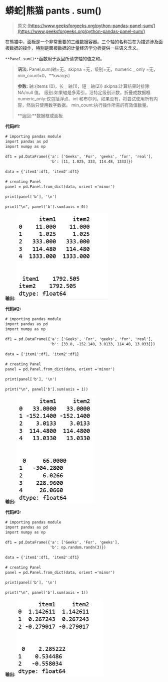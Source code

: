 # 蟒蛇|熊猫 pants . sum()

> 原文:[https://www.geeksforgeeks.org/python-pandas-panel-sum/](https://www.geeksforgeeks.org/python-pandas-panel-sum/)

在熊猫中，面板是一个非常重要的三维数据容器。三个轴的名称旨在为描述涉及面板数据的操作，特别是面板数据的计量经济学分析提供一些语义含义。

`**Panel.sum()**`函数用于返回所请求轴的值之和。

> **语法:** Panel.sum(轴=无，skipna =无，级别=无，numeric _ only =无，min_count=0，**kwargs)
> 
> **参数:**
> 轴:{items (0)，长 _ 轴(1)，短 _ 轴(2)}
> skipna:计算结果时排除 NA/null 值。
> 级别:如果轴是多索引，沿特定级别计数，折叠成数据框
> numeric_only:仅包括浮点、int 和布尔列。如果没有，将尝试使用所有内容，然后只使用数字数据。
> min_count:执行操作所需的有效值数量。
> 
> **返回:**数据框或面板

**代码#1:**

```
# importing pandas module 
import pandas as pd 
import numpy as np

df1 = pd.DataFrame({'a': ['Geeks', 'For', 'geeks', 'for', 'real'], 
                    'b': [11, 1.025, 333, 114.48, 1333]})

data = {'item1':df1, 'item2':df1}

# creating Panel 
panel = pd.Panel.from_dict(data, orient ='minor')

print(panel['b'], '\n')

print("\n", panel['b'].sum(axis = 0))
```

**输出:**
![](img/20297c878eb7028ca5892abac9963d98.png)

**代码#2:**

```
# importing pandas module 
import pandas as pd 
import numpy as np

df1 = pd.DataFrame({'a': ['Geeks', 'For', 'geeks', 'for', 'real'], 
                    'b': [33.0, -152.140, 3.0133, 114.48, 13.033]})

data = {'item1':df1, 'item2':df1}

# creating Panel 
panel = pd.Panel.from_dict(data, orient ='minor')

print(panel['b'], '\n')

print("\n", panel['b'].sum(axis = 1))
```

**输出:**
![](img/0b97d5c09c069f05e06a238dd156ce4a.png)

**代码#3:**

```
# importing pandas module 
import pandas as pd 
import numpy as np

df1 = pd.DataFrame({'a': ['Geeks', 'For', 'geeks'], 
                    'b': np.random.randn(3)})

data = {'item1':df1, 'item2':df1}

# creating Panel 
panel = pd.Panel.from_dict(data, orient ='minor')

print(panel['b'], '\n')

print("\n", panel['b'].sum(axis = 1))
```

**输出:**
![](img/77d2b9327e7d60248628e2ef6cce333a.png)